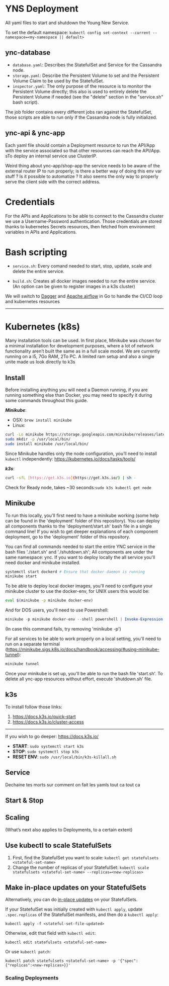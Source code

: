 # YNS Deployment

All yaml files to start and shutdown the Young New Service.

To set the default namespace: `kubectl config set-context --current --namespace=<my-namespace || default>`

## ync-database

- `database.yaml`: Describes the StatefulSet and Service for the Cassandra node.
- `storage.yaml`: Describe the Persistent Volume to set and the Persistent Volume Claim to be used by the StatefulSet.
- `inspector.yaml`: The only purpose of the resource is to monitor the Persistent Volume directly; this also is used to entirely delete the Persistent Volume if needed (see the "delete" section in the "service.sh" bash script).

The job folder contains every different jobs ran against the StatefulSet, those scripts are able to run only if the Cassandra node is fully initialized.

## ync-api & ync-app

Each yaml file should contain a Deployment resource to run the API/App with the service associated so that other resources can reach the API/App. sTo deploy an internal service use ClusterIP.

Weird thing about ync-app/shop-app the service needs to be aware of the external router IP to run properly; is there a better way of doing this env var stuff ? Is it possible to automatize ? It also seems the only way to properly serve the client side with the correct address.

# Credentials

For the APIs and Applications to be able to connect to the Cassandra cluster we use a Username-Password authentication. Those credentials are stored thanks to kubernetes Secrets resources, then fetched from environment variables in APIs and Applications.

# Bash scripting

- `service.sh`: Every comand needed to start, stop, update, scale and delete the entire service.

- `build.sh`: Creates all docker images needed to run the entire service. (An option can be given to register images in a k3s cluster)

We will switch to [Dagger](https://dagger.io/) and [Apache airflow](https://github.com/apache/airflow-client-go) in Go to handle the CI/CD loop and kubernetes resources

----

# Kubernetes (k8s)

Many installation tools can be used. In first place, Minikube was chosen for a minimal installation for development purposes, where a lot of network functionality aren’t built the same as in a full scale model. We are currently running on a i5, 7Go RAM, 2To PC. A limited ram setup and also a single unite made us look directly to k3s

## Install

Before installing anything you will need a Daemon running, if you are running something else than Docker, you may need to specify it during some commands throughout this guide.

***Minikube***:

- OSX: `brew install minikube`
- Linux:

```bash
curl -Lo minikube https://storage.googleapis.com/minikube/releases/latest/minikube-linux-amd64\ && chmod +x minikube
sudo mkdir -p /usr/local/bin/
sudo install minikube /usr/local/bin/
```

Since Minikube handles only the node configuration, you’ll need to install `kubectl` independently: https://kubernetes.io/docs/tasks/tools/

***k3s***:

```bash
curl -sfL [https://get.k3s.io](https://get.k3s.io/) | sh -
```

Check for Ready node, takes ~30 seconds:`sudo k3s kubectl get node`  

## Minikube

To run this locally, you'll first need to have a minikube working (some help can be found in the 'deployment' folder of this repository). You can deploy all components thanks to the 'deployment/start.sh' bash file in a single command line! If you wish to get deeper explanations of each component deployment, go to the 'deployment' folder of this repository.

You can find all commands needed to start the entire YNC service in the bash files './start.sh' and './shutdown.sh'; All components are under the same namespace: ync. If you want to deploy locally the all service you'll need docker and minikube installed.

```bash
systemctl start dockerd # Ensure that docker daemon is running
minikube start
```

To be able to deploy local docker images, you'll need to configure your minikube cluster to use the docker-env, for UNIX users this would be:

```bash
eval $(minikube -p minikube docker-env)
```

And for DOS users, you'll need to use Powershell:

```powershell
minikube -p minikube docker-env --shell powershell | Invoke-Expression
```

(In case this command fails, try removing 'minikube -p')

For all services to be able to work properly on a local setting, you'll need to run on a separate terminal (https://minikube.sigs.k8s.io/docs/handbook/accessing/#using-minikube-tunnel):

```bash
minikube tunnel
```

Once your minikube is set up, you'll be able to run the bash file 'start.sh'. To delete all ync-app resources without effort, execute 'shutdown.sh' file.

## k3s

To install follow those links:

1. https://docs.k3s.io/quick-start
2. https://docs.k3s.io/cluster-access

----

If you wish to go deeper: https://docs.k3s.io/

- **START**: `sudo systemctl start k3s`
- **STOP**:  `sudo systemctl stop k3s`
- **RESET ENV**:  `sudo /usr/local/bin/k3s-killall.sh`

## Service

Dechaine tes morts sur comment on fait les yamls tout ca tout ca

## Start & Stop

## Scaling

(What’s next also applies to Deployments, to a certain extent)

## Use kubectl to scale StatefulSets

1. First, find the StatefulSet you want to scale: `kubectl get statefulsets <stateful-set-name>`
2. Change the number of replicas of your StatefulSet: `kubectl scale statefulsets <stateful-set-name> --replicas=<new-replicas>`

## Make in-place updates on your StatefulSets

Alternatively, you can do [in-place updates](https://kubernetes.io/docs/concepts/cluster-administration/manage-deployment/#in-place-updates-of-resources) on your StatefulSets.

If your StatefulSet was initially created with `kubectl apply`, update `.spec.replicas` of the StatefulSet manifests, and then do a `kubectl apply`: 

`kubectl apply -f <stateful-set-file-updated>`

Otherwise, edit that field with `kubectl edit`:

`kubectl edit statefulsets <stateful-set-name>`

Or use `kubectl patch`:

`kubectl patch statefulsets <stateful-set-name> -p '{"spec":{"replicas":<new-replicas>}}'`

### Scaling Deployments